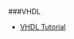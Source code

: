 ###VHDL
* [VHDL Tutorial](http://hep.uchicago.edu/~tangjian/SVT_sub/FTK_ATLAS/AUX/vhdl-tutorial.pdf)
